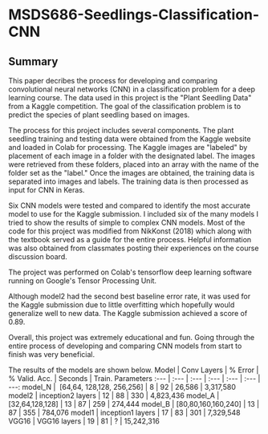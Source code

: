 # MSDS686-Seedlings-Classification-CNN
## Summary

This paper decribes the process for developing and comparing convolutional neural networks (CNN) in a classification problem for a deep learning course. The data used in this project is the "Plant Seedling Data" from a Kaggle competition. The goal of the classification problem is to predict the species of plant seedling based on images.

The process for this project includes several components. The plant seedling training and testing data were obtained from the Kaggle website and loaded in Colab for processing. The Kaggle images are "labeled" by placement of each image in a folder with the designated label. The images were retrieved from these folders, placed into an array with the name of the folder set as the "label." Once the images are obtained, the training data is separated into images and labels. The training data is then processed as input for CNN in Keras.

Six CNN models were tested and compared to identify the most accurate model to use for the Kaggle submission. I included six of the many models I tried to show the results of simple to complex CNN models. Most of the code for this project was modified from NikKonst (2018) which along with the textbook served as a guide for the entire process. Helpful information was also obtained from classmates posting their experiences on the course discussion board.

The project was performed on Colab's tensorflow deep learning software running on Google's Tensor Processing Unit.

Although model2 had the second best baseline error rate, it was used for the Kaggle submission due to little overfitting which hopefully would generalize well to new data. The Kaggle submission achieved a score of 0.89.

Overall, this project was extremely educational and fun. Going through the entire process of developing and comparing CNN models from start to finish was very beneficial.


The results of the models are shown below.
Model | Conv Layers | % Error | % Valid. Acc. | Seconds | Train. Parameters
:--- | :--- | :--- | :--- | :--- | :--- | ---:
model_N |  [64,64, 128,128, 256,256] | 8 | 92 | 26,586 | 3,317,580
model2 | inception2 layers | 12 | 88 | 330 | 4,823,436
model_A | [32,64,128,128] | 13 | 87 | 259 | 274,444
model_B | [80,80,160,160,240] | 13 | 87 | 355 | 784,076
model1 | inception1 layers | 17 | 83 | 301 | 7,329,548
VGG16 | VGG16 layers | 19 | 81 | ? | 15,242,316
